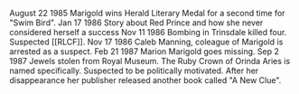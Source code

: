 August 22 1985 Marigold wins Herald Literary Medal for a second time for "Swim Bird".
Jan 17 1986 Story about Red Prince and how she never considered herself a success
Nov 11 1986 Bombing in Trinsdale killed four. Suspected [[RLCF]].
Nov 17 1986 Caleb Manning, coleague of Marigold is arrested as a suspect.
Feb 21 1987 Marion Marigold goes missing.
Sep 2 1987 Jewels stolen from Royal Museum. The Ruby Crown of Orinda Aries is named specifically. Suspected to be politically motivated.
After her disappearance her publisher released another book called "A New Clue".